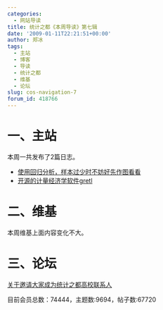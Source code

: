 ```yaml
---
categories:
  - 网站导读
title: 统计之都《本周导读》第七辑
date: '2009-01-11T22:21:51+00:00'
author: 郑冰
tags:
  - 主站
  - 博客
  - 导读
  - 统计之都
  - 维基
  - 论坛
slug: cos-navigation-7
forum_id: 418766
---
```


# 一、主站

本周一共发布了2篇日志。

* [使用回归分析，样本过少时不妨好先作图看看](/2009/01/regression-with-graphics/)
* [开源的计量经济学软件gretl](/2009/01/intro-to-gretl/)
<!--more-->

# 二、维基

本周维基上面内容变化不大。

# 三、论坛

[关于邀请大家成为统计之都高校联系人](https://cos.name/cn/topic/13026)

目前会员总数：74444，主题数:9694，帖子数:67720

